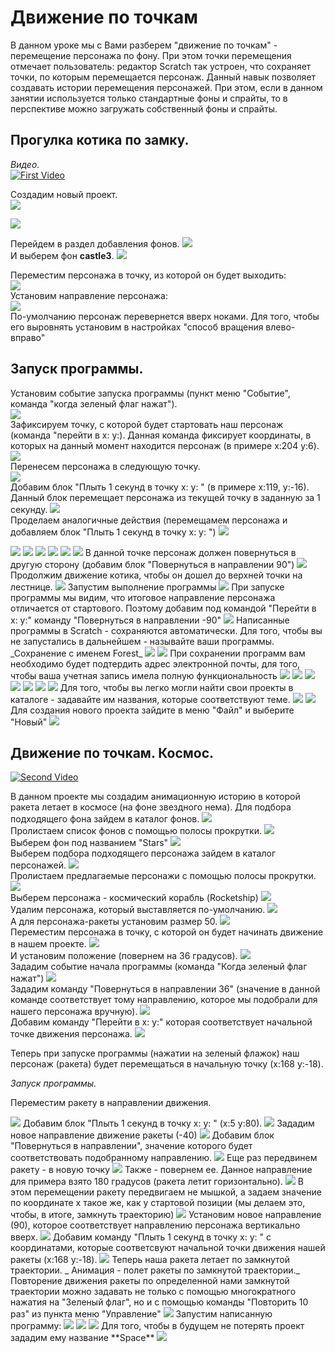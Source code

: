 # Движение по точкам
В данном уроке мы с Вами разберем "движение по точкам" - перемещение персонажа по фону. При этом точки перемещения отмечает пользователь: редактор Scratch так устроен, что сохраняет точки, по которым перемещается персонаж. Данный навык позволяет создавать истории перемещения персонажей. При этом, если в данном занятии используется только стандартные фоны и спрайты, то в перспективе можно загружать собственный фоны и спрайты.
## Прогулка котика по замку.  
_Видео_.  
[![First Video](https://img.youtube.com/vi/KvWqeAr5SeQ/0.jpg)](http://www.youtube.com/watch?v=KvWqeAr5SeQ)

 
Создадим новый проект.  
<img src = "./img/scratch01.jpg">  
  
<img src = "./img/scratch02.jpg">  

Перейдем в раздел добавления фонов. 
<img src = "./img/scratch03.jpg">  
И выберем фон **castle3**. 
<img src = "./img/scratch04.jpg">  

Переместим персонажа в точку, из которой он будет выходить:  
<img src = "./img/scratch05.jpg">  
Установим направление персонажа:  
<img src = "./img/scratch06.jpg">  
По-умолчанию персонаж перевернется вверх ноками. Для того, чтобы его выровнять установим в настройках "способ вращения влево-вправо"

## Запуск программы. 
Установим событие запуска программы (пункт меню "Событие", команда "когда зеленый флаг нажат").  
<img src = "./img/scratch08.jpg">  
Зафиксируем точку, с которой будет стартовать наш персонаж (команда "перейти в x:   y:). Данная команда фиксирует координаты, в которых на данный момент находится персонаж (в примере x:204 y:6).  
<img src = "./img/scratch09.jpg">  
Перенесем персонажа в следующую точку.  
<img src = "./img/scratch10.jpg">  
Добавим блок "Плыть 1 секунд в точку x:   y:  " (в примере х:119, y:-16). Данный блок перемещает персонажа из текущей точку в заданную за 1 секунду.
<img src = "./img/scratch11.jpg">  
Проделаем аналогичные действия (перемещамем персонажа и добавляем блок "Плыть 1 секунд в точку x:   y:  ")
<img src = "./img/scratch12.jpg">  
  
<img src = "./img/scratch13.jpg">  
  
<img src = "./img/scratch14.jpg">  
  
<img src = "./img/scratch15.jpg">  
  
<img src = "./img/scratch16.jpg">  
  
<img src = "./img/scratch17.jpg">  
  
<img src = "./img/scratch18.jpg">  
В данной точке персонаж должен повернуться в другую сторону (добавим блок "Повернуться в направлении 90")
<img src = "./img/scratch19.jpg">  
Продолжим движение котика, чтобы он дошел до верхней точки на лестнице.    
<img src = "./img/scratch20.jpg">  
  Запустим выполнение программы
<img src = "./img/scratch21.jpg">  
  При запуске программы мы видим, что итоговое направление персонажа отличается от стартового. Поэтому добавим под командой "Перейти в x:  y:" команду "Повернуться в направлении -90" 
<img src = "./img/scratch22.jpg">  
  Написанные программы в Scratch - сохраняются автоматически. Для того, чтобы вы не запустались в дальнейшем - называйте ваши программы. 
  _Сохранение с именем Forest_ 
  
  <img src = "./img/scratch29.jpg">  

  
  
<img src = "./img/scratch23.jpg">  
  При сохранении программ вам необходимо будет подтердить адрес электронной почты, для того, чтобы ваша учетная запись имела полную функциональность
<img src = "./img/scratch24.jpg">  
  
<img src = "./img/scratch25.jpg">  
  
<img src = "./img/scratch26.jpg">  
  
<img src = "./img/scratch27.jpg">  
  
<img src = "./img/scratch28.jpg">  
  
  
<img src = "./img/scratch30.jpg">  
  
<img src = "./img/scratch31.jpg">  
Для того, чтобы вы легко могли найти свои проекты в каталоге - задавайте им названия, которые соответствуют теме.
<img src = "./img/scratch32.jpg">  
  
<img src = "./img/scratch33.jpg">  
  Для создания нового проекта зайдите в меню "Файл" и выберите "Новый"
<img src = "./img/scratch34.jpg">  
  
## Движение по точкам. Космос.
[![Second Video](https://img.youtube.com/vi/u6oJzOMGtuE/0.jpg)](http://www.youtube.com/watch?v=u6oJzOMGtuE)

В данном проекте мы создадим анимационную историю в которой ракета летает в космосе (на фоне звездного нема).
Для подбора подходящего фона зайдем в каталог фонов. 
<img src = "./img/scratch35.jpg">  
  Пролистаем список фонов с помощью полосы прокрутки.
<img src = "./img/scratch36.jpg">  
  Выберем фон под названием "Stars"
<img src = "./img/scratch37.jpg">  
  Выберем подбора подходящего персонажа зайдем в каталог персонажей.
<img src = "./img/scratch38.jpg">  
  Пролистаем предлагаемые персонажи с помощью полосы прокрутки. 
<img src = "./img/scratch39.jpg">  
  Выберем персонажа - космический корабль (Rocketship)
<img src = "./img/scratch40.jpg">  
  Удалим персонажа, который выставляется по-умолчанию.
<img src = "./img/scratch41.jpg">  
  А для персонажа-ракеты установим размер 50.
<img src = "./img/scratch42.jpg">  
  Переместим персонажа в точку, с которой он будет начинать движение в нашем проекте.
<img src = "./img/scratch43.jpg">  
  И установим положение (повернем на 36 градусов).
<img src = "./img/scratch44.jpg">  
  Зададим событие начала программы (команда "Когда зеленый флаг нажат")
<img src = "./img/scratch45.jpg">  
  Зададим команду "Повернуться в направлении 36" (значение в данной команде соответствует тому направлению, которое мы подобрали для нашего персонажа вручную).
<img src = "./img/scratch46.jpg">  
  Добавим команду "Перейти в x:  y:" которая соответствует начальной точке движения персонажа.
<img src = "./img/scratch47.jpg">  

Теперь при запуске программы (нажатии на зеленый флажок) наш персонаж (ракета) будет перемещаться в начальную точку (x:168  y:-18).  

_Запуск программы._

Переместим ракету в направлении движения. 
  
<img src = "./img/scratch48.jpg">  
  Добавим блок "Плыть 1 секунд в точку x:  y: " (x:5  y:80).  
<img src = "./img/scratch49.jpg">  
  Зададим новое направление движение ракеты (-40)
<img src = "./img/scratch50.jpg">  
  Добавим блок "Повернуться в направлении", значение которого будет соответствовать подобранному направлению.
<img src = "./img/scratch51.jpg">  
  Еще раз передвинем ракету - в новую точку
<img src = "./img/scratch52.jpg">  
  Также - повернем ее. Данное направление для примера взято 180 градусов (ракета летит горизонтально).
<img src = "./img/scratch53.jpg">  
  В этом перемещении ракету передвигаем не мышкой, а задаем значение по координате x такое же, как у стартовой позиции (мы делаем это, чтобы, в итоге, замкнуть траекторию)
<img src = "./img/scratch54.jpg">  
  Установим новое направление (90), которое соответствует направлению персонажа вертикально вверх.
<img src = "./img/scratch55.jpg">  
  Добавим команду "Плыть 1 секунд в точку x:  y: " с координатами, которые соответсвуют начальной точки движения нашей ракеты (x:168  y:-18).
<img src = "./img/scratch56.jpg">  
  Теперь наша ракета летает по замкнутой траектории.
_  Анимация - полет ракеты по замкнутой траектории._
  Повторение движения ракеты по определенной нами замкнутой траектории можно задавать не только с помощью многократного нажатия на "Зеленый флаг", но и с помощью команды "Повторить 10 раз" из пункта меню "Управление"
<img src = "./img/scratch57.jpg">  
  Запустим написанную программу:
<img src = "./img/scratch58.jpg">  
  
<img src = "./img/scratch59.jpg">  
  
<img src = "./img/scratch60.jpg">  
  Для того, чтобы в будущем не потерять проект зададим ему название **Space**
<img src = "./img/scratch61.jpg">  
